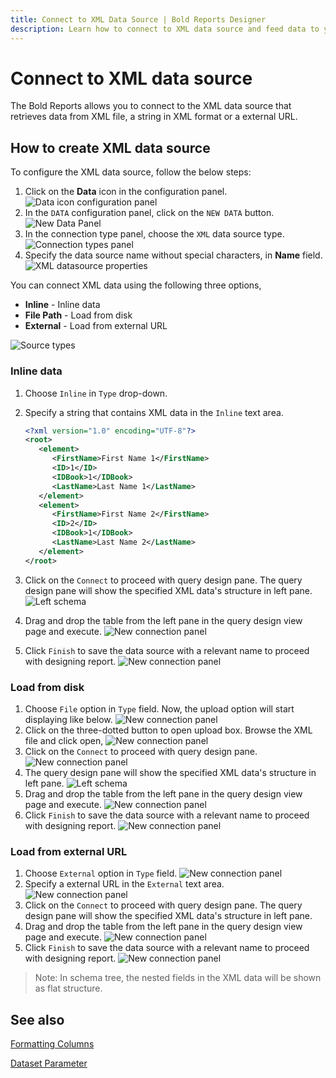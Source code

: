 ```yaml
---
title: Connect to XML Data Source | Bold Reports Designer
description: Learn how to connect to XML data source and feed data to your RDL reports using Bold Reports Designer. The data source can be loaded from local disk, external URL file, and direct string.
---
```


# Connect to XML data source

The Bold Reports allows you to connect to the XML data source that retrieves data from XML file, a string in XML format or a external URL.

## How to create XML data source

To configure the XML data source, follow the below steps:

1. Click on the **Data** icon in the configuration panel.
   ![Data icon configuration panel](/static/assets/on-premise/images/report-designer/manage-data/data-connectors/data-configuration-panel.png '#width=415px')
2. In the `DATA` configuration panel, click on the `NEW DATA` button.
   ![New Data Panel](/static/assets/on-premise/images/report-designer/manage-data/data-connectors/new-data-button.png '#width=350px')
3. In the connection type panel, choose the `XML` data source type.
   ![Connection types panel](/static/assets/on-premise/images/report-designer/manage-data/xml-data-source/connection-types.png '#width=350px')
4. Specify the data source name without special characters, in **Name** field.
   ![XML datasource properties](/static/assets/on-premise/images/report-designer/manage-data/xml-data-source/initial-panel.png '#width=350px')

You can connect XML data using the following three options,

* **Inline** - Inline data
* **File Path** - Load from disk
* **External** - Load from external URL

![Source types](/static/assets/on-premise/images/report-designer/manage-data/xml-data-source/types.png '#width=385px')

### Inline data

1. Choose `Inline` in `Type` drop-down.
2. Specify a string that contains XML data in the `Inline` text area.

   ```xml
   <?xml version="1.0" encoding="UTF-8"?>
   <root>
      <element>
         <FirstName>First Name 1</FirstName>
         <ID>1</ID>
         <IDBook>1</IDBook>
         <LastName>Last Name 1</LastName>
      </element>
      <element>
         <FirstName>First Name 2</FirstName>
         <ID>2</ID>
         <IDBook>1</IDBook>
         <LastName>Last Name 2</LastName>
      </element>
   </root>

   ```

3. Click on the `Connect` to proceed with query design pane. The query design pane will show the specified XML data's structure in left pane.
   ![Left schema](/static/assets/on-premise/images/report-designer/manage-data/xml-data-source/left-schema.png '#width=385px')
4. Drag and drop the table from the left pane in the query design view page and execute.
   ![New connection panel](/static/assets/on-premise/images/report-designer/manage-data/xml-data-source/execute-schema.png '#width=400px')
5. Click `Finish` to save the data source with a relevant name to proceed with designing report.
   ![New connection panel](/static/assets/on-premise/images/report-designer/manage-data/xml-data-source/data-list.png '#width=385px')

### Load from disk

1. Choose `File` option in `Type` field. Now, the upload option will start displaying like below.
   ![New connection panel](/static/assets/on-premise/images/report-designer/manage-data/xml-data-source/file-upload-option.png '#width=385px')
2. Click on the three-dotted button to open upload box. Browse the XML file and click open,
   ![New connection panel](/static/assets/on-premise/images/report-designer/manage-data/xml-data-source/browse-file.png '#width=385px')
3. Click on the `Connect` to proceed with query design pane.
   ![New connection panel](/static/assets/on-premise/images/report-designer/manage-data/xml-data-source/connect-data.png '#width=385px')
4. The query design pane will show the specified XML data's structure in left pane.
   ![Left schema](/static/assets/on-premise/images/report-designer/manage-data/xml-data-source/json-file-left-schema.png '#width=250px')
5. Drag and drop the table from the left pane in the query design view page and execute.
   ![New connection panel](/static/assets/on-premise/images/report-designer/manage-data/xml-data-source/execute-schema-file.png)
6. Click `Finish` to save the data source with a relevant name to proceed with designing report.
   ![New connection panel](/static/assets/on-premise/images/report-designer/manage-data/xml-data-source/file-data-list.png '#width=355px')

### Load from external URL

1. Choose `External` option in `Type` field.
   ![New connection panel](/static/assets/on-premise/images/report-designer/manage-data/xml-data-source/external-type.png '#width=355px')
2. Specify a external URL in the `External` text area.
   ![New connection panel](/static/assets/on-premise/images/report-designer/manage-data/xml-data-source/specify-web-service.png '#width=385px')
3. Click on the `Connect` to proceed with query design pane. The query design pane will show the specified XML data's structure in left pane.
4. Drag and drop the table from the left pane in the query design view page and execute.
   ![New connection panel](/static/assets/on-premise/images/report-designer/manage-data/xml-data-source/execute-schema-external.png)
5. Click `Finish` to save the data source with a relevant name to proceed with designing report.
   ![New connection panel](/static/assets/on-premise/images/report-designer/manage-data/xml-data-source/external-data-list.png '#width=350px')

> Note: In schema tree, the nested fields in the XML data will be shown as flat structure.

## See also

[Formatting Columns](./../../../transforming-data/formatting-columns/)

[Dataset Parameter](./../../../transforming-data/link-a-query-parameter-with-a-report-parameter/)